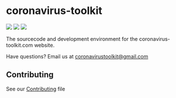 # coronavirus-toolkit

<img src="https://flat.badgen.net/github/status/zeue/coronavirus-toolkit" />
<img src="https://flat.badgen.net/github/license/zeue/coronavirus-toolkit" />
<img src="https://flat.badgen.net/github/contributors/zeue/coronavirus-toolkit" />

The sourcecode and development environment for the coronavirus-toolkit.com website.

Have questions? Email us at <a href="mailto:coronavirustoolkit@gmail.com">coronavirustoolkit@gmail.com</a>

## Contributing

See our [Contributing](CONTRIBUTING.md) file
